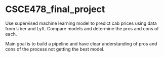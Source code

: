 # CSCE478_final_project

Use supervised machine learning model to predict cab prices using data from Uber and Lyft. Compare models and determine the pros and cons of each.

Main goal is to build a pipeline and have clear understanding of pros and cons of the process not getting the best model.
